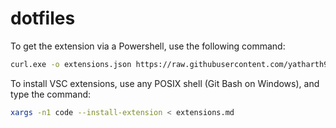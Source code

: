 # dotfiles
To get the extension via a Powershell, use the following command:
```bash
curl.exe -o extensions.json https://raw.githubusercontent.com/yatharth9/dotfiles/refs/heads/main/.vscode/extensions.md
```

To install VSC extensions, use any POSIX shell (Git Bash on Windows), and type the command:
```bash
xargs -n1 code --install-extension < extensions.md
```
